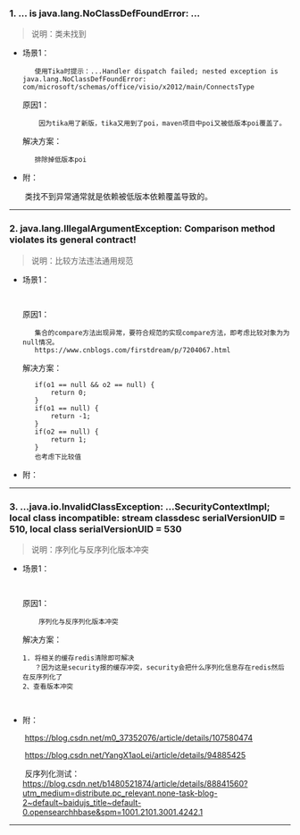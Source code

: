 ### 1. ... is java.lang.NoClassDefFoundError: ...

>说明：类未找到
 * 场景1： 
    ```
       使用Tika时提示：...Handler dispatch failed; nested exception is java.lang.NoClassDefFoundError: com/microsoft/schemas/office/visio/x2012/main/ConnectsType
    ```
    原因1：    
    ```
        因为tika用了新版，tika又用到了poi，maven项目中poi又被低版本poi覆盖了。
    ```
    解决方案：
     ```
        排除掉低版本poi
     ```
    
 * 附： 

    ​	类找不到异常通常就是依赖被低版本依赖覆盖导致的。
- - -

### 2. java.lang.IllegalArgumentException: Comparison method violates its general contract!  

>说明：比较方法违法通用规范
 * 场景1： 
    ```
       
    ```
    原因1：    
    ```
       集合的compare方法出现异常，要符合规范的实现compare方法，即考虑比较对象为为null情况。
       https://www.cnblogs.com/firstdream/p/7204067.html
    ```
    解决方案：
     ```
        if(o1 == null && o2 == null) {  
        	return 0;  
        }  
        if(o1 == null) {  
            return -1;  
        }  
        if(o2 == null) {  
            return 1;  
        }  
        也考虑下比较值
     ```
    
 * 附： 

- - -
### 3. ...java.io.InvalidClassException: ...SecurityContextImpl; local class incompatible: stream classdesc serialVersionUID = 510, local class serialVersionUID = 530

>说明：序列化与反序列化版本冲突
 * 场景1： 
    ```
     
    ```
    原因1：    
    ```
        序列化与反序列化版本冲突
    ```
    解决方案：
     ```
    1. 将相关的缓存redis清除即可解决
    	？因为这是security报的缓存冲突，security会把什么序列化信息存在redis然后在反序列化了
    2、查看版本冲突
    
        
     ```
    
 * 附： 

    ​	https://blog.csdn.net/m0_37352076/article/details/107580474
    
    ​	https://blog.csdn.net/YangX1aoLei/article/details/94885425
    
    ​	反序列化测试：https://blog.csdn.net/b1480521874/article/details/88841560?utm_medium=distribute.pc_relevant.none-task-blog-2~default~baidujs_title~default-0.opensearchhbase&spm=1001.2101.3001.4242.1
- - -
